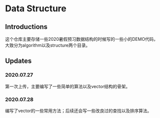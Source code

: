 # Data Structure

## Introductions

这个仓库主要存储一些2020暑假预习数据结构的时候写的一些小的DEMO代码，大致分为algorithm以及structure两个目录。

## Updates

### 2020.07.27

第一次上传，主要编写了一些简单的算法以及vector结构的骨架。

### 2020.07.28

编写了vector的一些常用方法；后续还会写一些改良过的查找以及排序算法。
